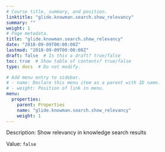 ```yaml
---
# Course title, summary, and position.
linktitle: "glide.knowman.search.show_relevancy"
summary: ""
weight: 1
# Page metadata.
title: "glide.knowman.search.show_relevancy"
date: "2018-09-09T00:00:00Z"
lastmod: "2018-09-09T00:00:00Z"
draft: false  # Is this a draft? true/false
toc: true  # Show table of contents? true/false
type: docs  # Do not modify.

# Add menu entry to sidebar.
# - name: Declare this menu item as a parent with ID name.
# - weight: Position of link in menu.
menu:
  properties:
    parent: Properties
    name: "glide.knowman.search.show_relevancy"
    weight: 1
---
```


Description: Show relevancy in knowledge search results


Value: `false`